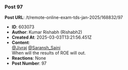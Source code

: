 ### Post 97
**Post URL**: /t/remote-online-exam-tds-jan-2025/168832/97
- **ID**: 603073
- **Author**: Kumar Rishabh  (Rishabh2)
- **Created At**: 2025-03-03T13:21:56.451Z
- **Content**:  
  <a class="mention" href="/u/jivraj">@Jivraj</a> <a class="mention" href="/u/saransh_saini">@Saransh_Saini</a><br>
When will the results of ROE will out.
- **Reactions**: None
- **Post Number**: 97

